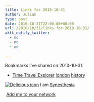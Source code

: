 ```yaml
---
title: Links for 2010-10-31
author: Julian
type: post
date: 2010-10-31T22:00:00+00:00
url: /2010/10/31/links-for-2010-10-31/
aktt_notify_twitter:
  - no
  - no
  - no

---
```

Bookmarks I&#8217;ve shared on 2010-10-31:

  * [Time Travel Explorer][1] 
    [london][2] [history][3] </li> </ul> 
    
    <p class="deliciouslink">
      <a href="http://del.icio.us/synesthesia" title="See all my bookmarks on del.icio.us"><img src="https://www.synesthesia.co.uk/images/deliciousicon.jpg" alt="Delicious icon" /></a>&nbsp;I am <a href="http://del.icio.us/synesthesia" title="See all my bookmarks on del.icio.us">Synesthesia</a>
    </p>
    
    <p class="deliciouslink">
      <a href="http://del.icio.us/network?add=synesthesia" title="Add me to your del.icio.us network"><img src="https://www.synesthesia.co.uk/images/add.gif" alt="" /></a>&nbsp;<a href="http://del.icio.us/network?add=synesthesia" title="Add me to your del.icio.us network">Add me to your network</a>
    </p>

 [1]: http://www.timetravelexplorer.com/blog
 [2]: http://delicious.com/synesthesia/london
 [3]: http://delicious.com/synesthesia/history